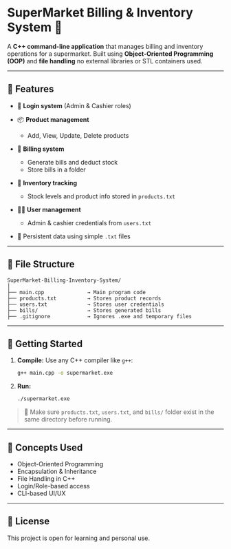 # SuperMarket Billing & Inventory System 🛒

A **C++ command-line application** that manages billing and inventory operations for a supermarket. Built using **Object-Oriented Programming (OOP)** and **file handling** no external libraries or STL containers used.

---

## 🔧 Features

* 🔐 **Login system** (Admin & Cashier roles)
* 📦 **Product management**

  * Add, View, Update, Delete products
* 🧾 **Billing system**

  * Generate bills and deduct stock
  * Store bills in a folder
* 🏪 **Inventory tracking**

  * Stock levels and product info stored in `products.txt`
* 👨‍💼 **User management**

  * Admin & cashier credentials from `users.txt`
* 💾 Persistent data using simple `.txt` files

---

## 📁 File Structure

```
SuperMarket-Billing-Inventory-System/
│
├── main.cpp              → Main program code
├── products.txt          → Stores product records
├── users.txt             → Stores user credentials
├── bills/                → Stores generated bills
├── .gitignore            → Ignores .exe and temporary files
```

---

## 🚀 Getting Started

1. **Compile:**
   Use any C++ compiler like `g++`:

   ```bash
   g++ main.cpp -o supermarket.exe
   ```

2. **Run:**

   ```bash
   ./supermarket.exe
   ```

> 📝 Make sure `products.txt`, `users.txt`, and `bills/` folder exist in the same directory before running.

---

## 🎯 Concepts Used

* Object-Oriented Programming
* Encapsulation & Inheritance
* File Handling in C++
* Login/Role-based access
* CLI-based UI/UX

---

## 📄 License

This project is open for learning and personal use.
